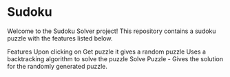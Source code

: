 # Sudoku
Welcome to the Sudoku Solver project! This repository contains a sudoku puzzle with the features listed below.

Features
Upon clicking on Get puzzle it gives a random puzzle
Uses a backtracking algorithm to solve the puzzle
Solve Puzzle - Gives the solution for the randomly generated puzzle.


